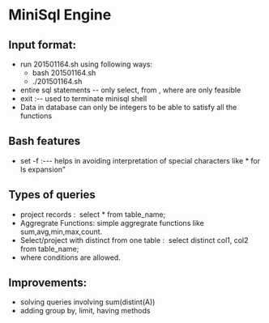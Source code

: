 # MiniSql Engine 

## Input format:
* run 201501164.sh using following ways:
	* bash 201501164.sh 
	* ./201501164.sh
* entire sql statements -- only select, from , where are only feasible
* exit :-- used to terminate minisql shell
* Data in database can only be integers to be able to satisfy all the functions

## Bash features
* set -f  :--- helps in avoiding interpretation of special characters like * for ls expansion"


## Types of queries

* project records​ : ​ select * from table_name;
* Aggregrate Functions: simple aggregrate functions like sum,avg,min,max,count.
* Select/project with distinct from one table​ : ​ select distinct col1, col2 from table_name;
* where conditions are allowed.

## Improvements:

* solving queries involving sum(distint(A))
* adding group by, limit, having methods
